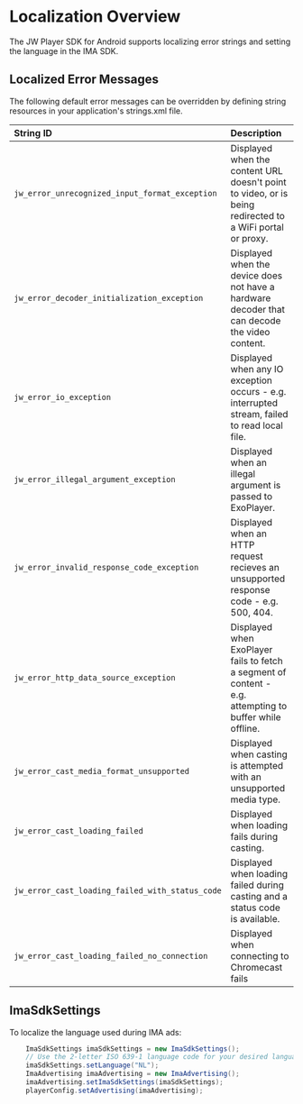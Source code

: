 # Localization Overview

The JW Player SDK for Android supports localizing error strings and setting the language in the IMA SDK.

## Localized Error Messages

The following default error messages can be overridden by defining string resources in your application's strings.xml file.

| String ID                                       | Description                                                                                              |
|:------------------------------------------------|:---------------------------------------------------------------------------------------------------------|
| `jw_error_unrecognized_input_format_exception`  | Displayed when the content URL doesn't point to video, or is being redirected to a WiFi portal or proxy. |
| `jw_error_decoder_initialization_exception`     | Displayed when the device does not have a hardware decoder that can decode the video content.            |
| `jw_error_io_exception`                         | Displayed when any IO exception occurs - e.g. interrupted stream, failed to read local file.             |
| `jw_error_illegal_argument_exception`           | Displayed when an illegal argument is passed to ExoPlayer.                                               |
| `jw_error_invalid_response_code_exception`      | Displayed when an HTTP request recieves an unsupported response code - e.g. 500, 404.                    |
| `jw_error_http_data_source_exception`           | Displayed when ExoPlayer fails to fetch a segment of content - e.g. attempting to buffer while offline.  |
| `jw_error_cast_media_format_unsupported`        | Displayed when casting is attempted with an unsupported media type.                                      |
| `jw_error_cast_loading_failed`                  | Displayed when loading fails during casting.                                                             |
| `jw_error_cast_loading_failed_with_status_code` | Displayed when loading failed during casting and a status code is available.                             |
| `jw_error_cast_loading_failed_no_connection`    | Displayed when connecting to Chromecast fails                                                            |

## ImaSdkSettings

To localize the language used during IMA ads:

```java
	ImaSdkSettings imaSdkSettings = new ImaSdkSettings();
	// Use the 2-letter ISO 639-1 language code for your desired language 
	imaSdkSettings.setLanguage("NL");
	ImaAdvertising imaAdvertising = new ImaAdvertising();
	imaAdvertising.setImaSdkSettings(imaSdkSettings);
	playerConfig.setAdvertising(imaAdvertising);
```
